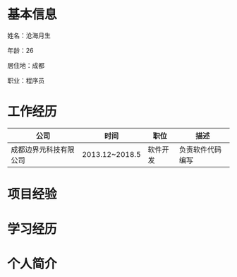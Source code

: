 # 基本信息

姓名：沧海月生  

年龄：26  

居住地：成都  

职业：程序员  

# 工作经历

公司|时间|职位|描述
-|-|-|-
成都边界元科技有限公司|2013.12~2018.5|软件开发|负责软件代码编写

# 项目经验

# 学习经历

# 个人简介

